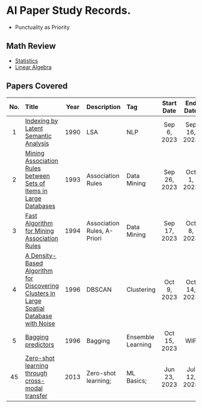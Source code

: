 # AI Paper Study Records.
* Punctuality as Priority

## Math Review
* [Statistics](./math/statistics/main.md)
* [Linear Algebra](./math/linear_algebra/main.md)


## Papers Covered
|No.|Title|Year|Description|Tag|Start Date|End Date|
|:-:|:----|:--:|:----------|:--|:--------:|:------:|
|  1|[Indexing by Latent Semantic Analysis](./paper_study/notes/002_lsa.md)|1990|LSA|NLP|Sep 6, 2023|Sep 16, 2023|
|  2|[Mining Association Rules between Sets of Items in Large Databases](./paper_study/0020_lsa/note.md)|1993|Association Rules|Data Mining|Sep 26, 2023|Oct 1, 2023|
|  3|[Fast Algorithm for Mining Association Rules](./paper_study/0030_fast_mining/note.md)|1994|Association Rules, A-Priori|Data Mining|Sep 17, 2023|Oct 8, 2023|
|  4|[A Density-Based Algorithm for Discovering Clusters in Large Spatial Database with Noise](./paper_study/0040_density_based_algo/note.md)|1996|DBSCAN|Clustering|Oct 9, 2023|Oct 14, 2023|
|  5|[Bagging predictors](./paper_study/0050_bagging_predictiors/note.md)|1996|Bagging|Ensemble Learning|Oct 15, 2023|WIP|
| 45|[Zero-shot learning through cross-modal transfer](./paper_study/0010_zero_shot_learning.md/note.md)|2013|Zero-shot learning;|ML Basics;|Jun 23, 2023|Jul 12, 2023|

 